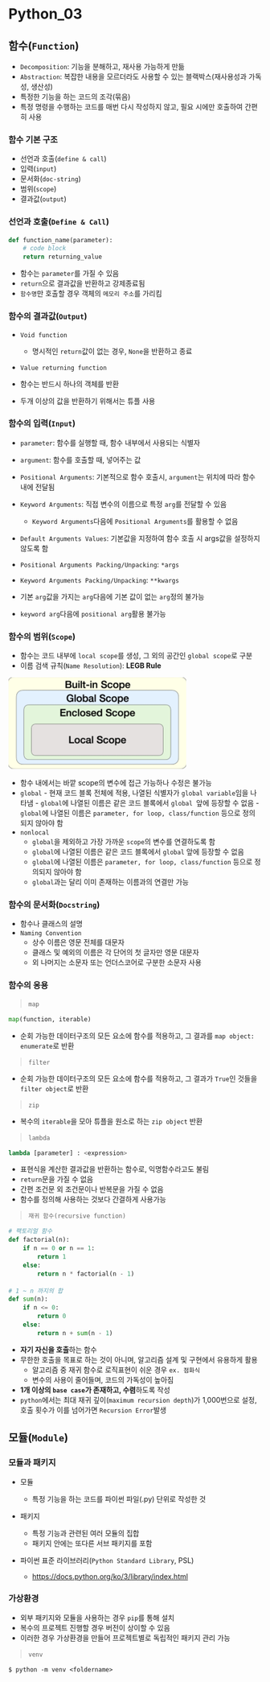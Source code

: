 # Python_03

## 함수(`Function`)

-   `Decomposition`: 기능을 분해하고, 재사용 가능하게 만듦
-   `Abstraction`: 복잡한 내용을 모르더라도 사용할 수 있는 블랙박스(재사용성과 가독성, 생산성)
-   특정한 기능을 하는 코드의 조각(묶음)
-   특정 명령을 수행하는 코드를 매번 다시 작성하지 않고, 필요 시에만 호출하여 간편히 사용

### 함수 기본 구조

-   선언과 호출(`define & call`)
-   입력(`input`)
-   문서화(`doc-string`)
-   범위(`scope`)
-   결과값(`output`)

### 선언과 호출(`Define & Call`)

```python
def function_name(parameter):
	# code block
	return returning_value
```

-   함수는 `parameter`를 가질 수 있음
-   `return`으로 결과값을 반환하고 강제종료됨
-   `함수명`만 호출할 경우 객체의 `메모리 주소`를 가리킴

### 함수의 결과값(`Output`)

-   `Void function`
    -   명시적인 `return`값이 없는 경우, `None`을 반환하고 종료
-   `Value returning function`

-   함수는 반드시 하나의 객체를 반환
-   두개 이상의 값을 반환하기 위해서는 튜플 사용

### 함수의 입력(`Input`)

-   `parameter`: 함수를 실행할 때, 함수 내부에서 사용되는 식별자
-   `argument`: 함수를 호출할 때, 넣어주는 값
-   `Positional Arguments`: 기본적으로 함수 호출시, `argument`는 위치에 따라 함수 내에 전달됨
-   `Keyword Arguments`: 직접 변수의 이름으로 특정 `arg`를 전달할 수 있음
    -   `Keyword Arguments`다음에 `Positional Arguments`를 활용할 수 없음

-   `Default Arguments Values`: 기본값을 지정하여 함수 호출 시 args값을 설정하지 않도록 함
-   `Positional Arguments Packing/Unpacking`: `*args`
-   `Keyword Arguments Packing/Unpacking`: `**kwargs`
-   기본 `arg`값을 가지는 `arg`다음에 기본 값이 없는 `arg`정의 불가능
-   `keyword arg`다음에 `positional arg`활용 불가능

### 함수의 범위(`Scope`)

-   함수는 코드 내부에 `local scope`를 생성, 그 외의 공간인 `global scope`로 구분
-   이름 검색 규칙(`Name Resolution`): **LEGB Rule**

![image-20220119142704901](python_03.assets/image-20220119142704901.png)

-   함수 내에서는 바깥 scope의 변수에 접근 가능하나 수정은 불가능
-    `global`
    -   현재 코드 블록 전체에 적용, 나열된 식별자가 `global variable`임을 나타냄
    -   `global`에 나열된 이름은 같은 코드 블록에서 `global `앞에 등장할 수 없음
    -   `global`에 나열된 이름은 `parameter, for loop, class/function` 등으로 정의되지 않아야 함
-   `nonlocal`
    -   `global`을 제외하고 가장 가까운 `scope`의 변수를 연결하도록 함
    -   `global`에 나열된 이름은 같은 코드 블록에서 `global` 앞에 등장할 수 없음
    -   `global`에 나열된 이름은 `parameter, for loop, class/function` 등으로 정의되지 않아야 함
    -   `global`과는 달리 이미 존재하는 이름과의 연결만 가능

### 함수의 문서화(`Docstring`)

-   함수나 클래스의 설명
-   `Naming Convention`
    -   상수 이름은 영문 전체를 대문자
    -   클래스 및 예외의 이름은 각 단어의 첫 글자만 영문 대문자
    -   외 나머지는 소문자 또는 언더스코어로 구분한 소문자 사용

### 함수의 응용

>   `map`

```python
map(function, iterable)
```

-   순회 가능한 데이터구조의 모든 요소에 함수를 적용하고, 그 결과를 `map object: enumerate`로 반환

>   `filter`

-   순회 가능한 데이터구조의 모든 요소에 함수를 적용하고, 그 결과가 `True`인 것들을 `filter object`로 반환

>   `zip`

-   복수의 `iterable`을 모아 튜플을 원소로 하는 `zip object` 반환

>   `lambda`

```python
lambda [parameter] : <expression>
```

-   표현식을 계산한 결과값을 반환하는 함수로, 익명함수라고도 불림
-   `return`문을 가질 수 없음
-   간편 조건문 외 조건문이나 반복문을 가질 수 없음
-   함수를 정의해 사용하는 것보다 간결하게 사용가능

>   `재귀 함수(recursive function)`

```python
# 팩토리얼 함수
def factorial(n):
	if n == 0 or n == 1:
		return 1
	else:
		return n * factorial(n - 1)

# 1 ~ n 까지의 합
def sum(n):
    if n <= 0:
        return 0
    else:
        return n + sum(n - 1)
```



-   **자기 자신을 호출**하는 함수
-   무한한 호출을 목표로 하는 것이 아니며, 알고리즘 설계 및 구현에서 유용하게 활용
    -   알고리즘 중 재귀 함수로 로직표현이 쉬운 경우 `ex. 점화식`
    -   변수의 사용이 줄어들며, 코드의 가독성이 높아짐
-   **1개 이상의 `base case`가 존재하고, 수렴**하도록 작성
-   `python`에서는 최대 재귀 깊이(`maximum recursion depth`)가 1,000번으로 설정, 호출 횟수가 이를 넘어가면 `Recursion Error`발생



## 모듈(`Module`)

### 모듈과 패키지

-   모듈
    -   특정 기능을 하는 코드를 파이썬 파일(.py) 단위로 작성한 것
-   패키지
    -   특정 기능과 관련된 여러 모듈의 집합
    -   패키지 안에는 또다른 서브 패키지를 포함

-   파이썬 표준 라이브러리(`Python Standard Library`, PSL)

    -   https://docs.python.org/ko/3/library/index.html

### 가상환경

-   외부 패키지와 모듈을 사용하는 경우 `pip`를 통해 설치
-   복수의 프로젝트 진행할 경우 버전이 상이할 수 있음
-   이러한 경우 가상환경을 만들어 프로젝트별로 독립적인 패키지 관리 가능

>   `venv`

```
$ python -m venv <foldername>
```

